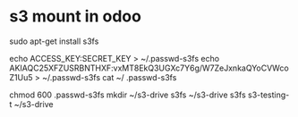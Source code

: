 # s3 mount in odoo

sudo apt-get install s3fs

echo ACCESS_KEY:SECRET_KEY > ~/.passwd-s3fs
echo AKIAQC25XFZUSRBNTHXF:vxMT8EkQ3UGXc7Y6g/W7ZeJxnkaQYoCVWcoZ1Uu5 > ~/.passwd-s3fs
cat ~/ .passwd-s3fs

chmod 600 .passwd-s3fs
mkdir ~/s3-drive
s3fs <bucketname> ~/s3-drive
s3fs s3-testing-t ~/s3-drive
